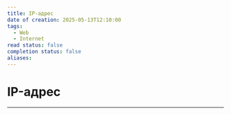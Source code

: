 ```yaml
---
title: IP-адрес
date of creation: 2025-05-13T12:10:00
tags:
  - Web
  - Internet
read status: false
completion status: false
aliases:
---
```

# IP-адрес
---
